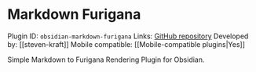 # Markdown Furigana

Plugin ID: `obsidian-markdown-furigana`
Links: [GitHub repository](https://github.com/steven-kraft/obsidian-markdown-furigana)
Developed by: [[steven-kraft]]
Mobile compatible: [[Mobile-compatible plugins|Yes]]

Simple Markdown to Furigana Rendering Plugin for Obsidian.
